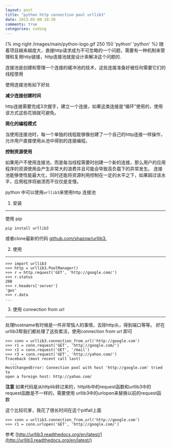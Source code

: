 ```yaml
---
layout: post
title: "python http connection pool urllib3"
date: 2013-05-08 19:39
comments: true
categories: coding
---
```


{% img right /images/main/python-logo.gif 250 150 'python' 'python' %}
随着项目越来越庞大，直接http请求成为不可忽略的一个问题，需要有一种机制来管理和复用http链接，http连接池就是设计来解决这个问题的.

连接池是创建和管理一个连接的缓冲池的技术，这些连接准备好被任何需要它们的线程使用

使用连接池有如下好处

<!--more-->

**减少连接创建时间**  

http连接需要完成3次握手，建立一个连接，如果这类连接是“循环”使用的，使用该方式这些花销就可避免。


**简化的编程模式**  

当使用连接池时，每一个单独的线程能够像创建了一个自己的http连接一样操作，允许用户直接使用从池中得到的连接编程。


**控制资源使用**  

如果用户不使用连接池，而是每当线程需要时创建一个新的连接，那么用户的应用程序的资源使用会产生非常大的浪费并且可能会导致高负载下的异常发生。
连接池能够使性能最大化，同时还能将资源利用控制在一定的水平之下，如果超过该水平，应用程序将崩溃而不仅仅是变慢。

python 中可以使用`urllib3`来使用http 连接池

1. 安装
---

使用 pip

    pip install urllib3

或者clone最新的代码 [github.com/shazow/urllib3.](github.com/shazow/urllib3.)

2. 使用
---

```
>>> import urllib3
>>> http = urllib3.PoolManager()
>>> r = http.request('GET', 'http://google.com/')
>>> r.status
200
>>> r.headers['server']
'gws'
>>> r.data
...
```

3. 使用 connection from url
---

处理hostname有时候是一件非常恼人的事情，去除http头，得到端口等等。
好在urllib3帮我们都处理了这些累活，使用connection from url 即可

```
>>> conn = urllib3.connection_from_url('http://google.com')
>>> r1 = conn.request('GET', 'http://google.com/')
>>> r2 = conn.request('GET', '/mail')
>>> r3 = conn.request('GET', 'http://yahoo.com/')
Traceback (most recent call last)
  ...
HostChangedError: Connection pool with host 'http://google.com' tried to
open a foreign host: http://yahoo.com/
```

**注意**
如果代码是从httplib转过来的，httplib中的request函数和urllib3中的request函数是不一样的，需要使用 urllib3中的urlopen来替换以前的request函数

这个比较坑爹，我花了很长时间在这个pitfall上面

```
>>> conn = urllib3.connection_from_url('http://google.com')
>>> r1 = conn.urlopen('GET', 'http://google.com/')
```

参考 [http://urllib3.readthedocs.org/en/latest/](http://urllib3.readthedocs.org/en/latest/)
